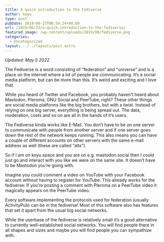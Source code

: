 ```yaml
---
title: A quick introduction to the Fediverse
author: koyu
type: post
pubDate: 2019-06-23T00:54:24+00:00
url: /2019/06/23/a-quick-introduction-to-the-fediverse/
featured_image: /wp-content/uploads/2019/06/fediverse.png
categories:
  - Uncategorized
layout: ../../layouts/post.astro
---
```


*Updated: May 5 2022*

The Fediverse is a word consisting of “federation” and “universe” and is a place on the internet where a lot of people are communicating. It’s a social media platform, but can be more than this. It’s weird and exciting and I love that.

While you heard of Twitter and Facebook, you probably haven't heard about Mastodon, Pleroma, GNU Social and PeerTube, right? These other things are social media platforms like the big brothers, but with a twist. Instead of relying on one big server, everything is being spread out. The data, moderation, costs and so on are all in the hands of it’s users.

The Fediverse kinda works like E-Mail. You don’t have to be on one server to communicate with people from another server and if one server goes down the rest of the network keeps running. This also means you can have a couple of different accounts on other servers with the same e-mail address as well (these are called “alts”).

So if I am on koyu.space and you are on e.g. mastodon.social then I could just go and interact with you like we were on the same site. It doesn’t have to be Mastodon you’re going with.

Imagine you could comment a video on YouTube with your Facebook account without having to register for YouTube. This already works for the fediverse: If you’re posting a comment with Pleroma on a PeerTube video it magically appears on the PeerTube video.

Every software implementing the protocols used for federation (usually ActivityPub) can be in the fediverse! Most of this software also has features that set it apart from the usual big social networks. 

While the userbase of the fediverse is relatively small it’s a good alternative to currently well-established social networks. You will find people there in all shapes and sizes and maybe you will find people you can sympathize with.
